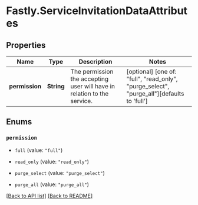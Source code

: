 # Fastly.ServiceInvitationDataAttributes

## Properties

Name | Type | Description | Notes
------------ | ------------- | ------------- | -------------
**permission** | **String** | The permission the accepting user will have in relation to the service. | [optional]  [one of: "full", "read_only", "purge_select", "purge_all"][defaults to 'full']



## Enums 

### `permission`

* `full` (value: `"full"`)

* `read_only` (value: `"read_only"`)

* `purge_select` (value: `"purge_select"`)

* `purge_all` (value: `"purge_all"`)





[[Back to API list]](../../README.md#endpoints) [[Back to README]](../../README.md)
